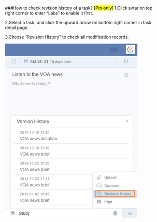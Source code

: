 ###How to check revision history of a task? <mark>[Pro only]</mark>
1.Click avtar on top right corner to enter “Labs” to enable it first.

2.Select a task, and click the upward arrow on bottom right corner in task detail page.

3.Choose “Revision History” to check all modification records.

![](../images/revision.png)

